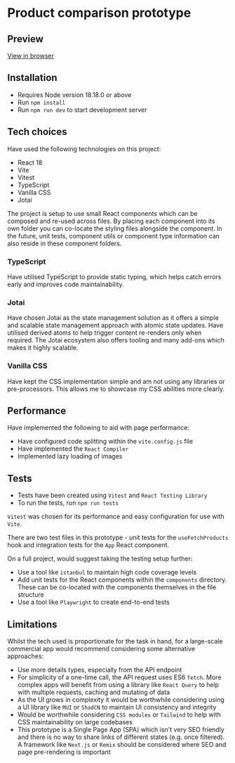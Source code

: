 # Product comparison prototype

## Preview

[View in browser](https://ff-product-comparison.netlify.app/)

## Installation

-   Requires Node version 18.18.0 or above
-   Run `npm install`
-   Run `npm run dev` to start development server

## Tech choices

Have used the following technologies on this project:

-   React 18
-   Vite
-   Vitest
-   TypeScript
-   Vanilla CSS
-   Jotai

The project is setup to use small React components which can be composed and re-used across files. By placing each component into its own folder you can co-locate the styling files alongside the component. In the future, unit tests, component utils or component type information can also reside in these component folders.

### TypeScript

Have utilised TypeScript to provide static typing, which helps catch errors early and improves code maintainability.

### Jotai

Have chosen Jotai as the state management solution as it offers a simple and scalable state management approach with atomic state updates. Have utilised derived atoms to help trigger content re-renders only when required. The Jotai ecosystem also offers tooling and many add-ons which makes it highly scalable.

### Vanilla CSS

Have kept the CSS implementation simple and am not using any libraries or pre-processors. This allows me to showcase my CSS abilities more clearly.

## Performance

Have implemented the following to aid with page performance:

-   Have configured code splitting within the `vite.config.js` file
-   Have implemented the `React Compiler`
-   Implemented lazy loading of images

## Tests

-   Tests have been created using `Vitest` and `React Testing Library`
-   To run the tests, run `npm run tests`

`Vitest` was chosen for its performance and easy configuration for use with `Vite`.

There are two test files in this prototype - unit tests for the `useFetchProducts` hook and integration tests for the `App` React component.

On a full project, would suggest taking the testing setup further:

-   Use a tool like `istanbul` to maintain high code coverage levels
-   Add unit tests for the React components within the `components` directory. These can be co-located with the components themselves in the file structure
-   Use a tool like `Playwright` to create end-to-end tests

## Limitations

Whilst the tech used is proportionate for the task in hand, for a large-scale commercial app would recommend considering some alternative approaches:

-   Use more details types, especially from the API endpoint
-   For simplicity of a one-time call, the API request uses ES6 `fetch`. More complex apps will benefit from using a library like `React Query` to help with multiple requests, caching and mutating of data
-   As the UI grows in complexity it would be worthwhile considering using a UI library like `MUI` or `ShadCN` to maintain UI consistency and integrity
-   Would be worthwhile considering `CSS modules` or `Tailwind` to help with CSS maintainability on large codebases
-   This prototype is a Single Page App (SPA) which isn't very SEO friendly and there is no way to share links of different states (e.g. once filtered). A framework like `Next.js` or `Remix` should be considered where SEO and page pre-rendering is important
